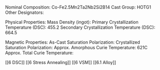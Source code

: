 Nominal Composition: Co-Fe2.5Mn2Ta2Nb2Si2B14
Cast Group: HOTG1
Other Designators:
 
Physical Properties:
Mass Density (ingot): 
 Primary Crystallization Temperature (DSC): 455.2
Secondary Crystallization Temperature (DSC): 664.5

Magnetic Properties:
As-Cast Saturation Polarization: 
Crystallized Saturation Polarization: 
Approx. Amorphous Curie Temperature: 621C
Approx. Total Curie Temperature: 

[[6 DSC]]
[[6 Stress Annealing]]
[[6 VSM]]
[[6.1 Alloy]]

